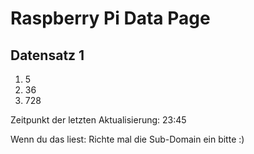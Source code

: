 
# Raspberry Pi Data Page
## Datensatz 1
1. 5
2. 36
3. 728

Zeitpunkt der letzten Aktualisierung: 23:45

Wenn du das liest: Richte mal die Sub-Domain ein bitte :)
    